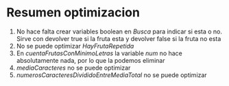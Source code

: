 # Resumen optimizacion
1. No hace falta crear variables boolean en *Busca* para indicar si esta o no. Sirve con devolver true si la fruta esta y devolver false si la fruta no esta
2. No se puede optimizar *HayFrutaRepetida*
3. En *cuentaFrutasConMinimoLetras* la variable *num*  no hace absolutamente nada, por lo que la podemos eliminar
4. *mediaCaracteres* no se puede optimizar
5. *numerosCaracteresDivididoEntreMediaTotal* no se puede optimizar